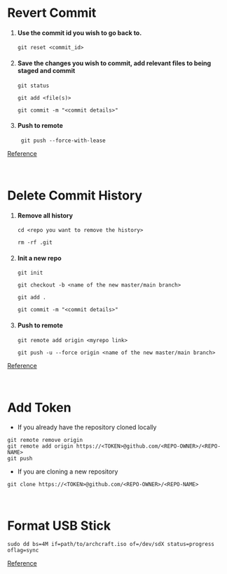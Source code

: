 # Revert Commit
1. #### Use the commit id you wish to go back to.
    ```
    git reset <commit_id>
    ```

2. #### Save the changes you wish to commit, add relevant files to being staged and commit
    ```
    git status
    ```
    ```
    git add <file(s)>
    ```
    ```
    git commit -m "<commit details>"
    ```

3. #### Push to remote
   ```
    git push --force-with-lease
   ```

[Reference](https://stackoverflow.com/questions/34519665/how-can-i-move-head-back-to-a-previous-location-detached-head-undo-commits)

<br>

# Delete Commit History
1. #### Remove all history
    ```
    cd <repo you want to remove the history>
    ```

    ```
    rm -rf .git
    ```

2. #### Init a new repo
    ```
    git init
    ```

    ```
    git checkout -b <name of the new master/main branch>
    ```

    ```
    git add .
    ```

    ```
    git commit -m "<commit details>"
    ```

3. #### Push to remote
    ```
    git remote add origin <myrepo link>
    ```

    ```
    git push -u --force origin <name of the new master/main branch>
    ```

[Reference](https://www.willandskill.se/en/articles/deleting-your-git-commit-history-without-removing-repo-on-github-bitbucket)

<br>

# Add Token
- If you already have the repository cloned locally
```
git remote remove origin
git remote add origin https://<TOKEN>@github.com/<REPO-OWNER>/<REPO-NAME>
git push
```

- If you are cloning a new repository
```
git clone https://<TOKEN>@github.com/<REPO-OWNER>/<REPO-NAME>
```

<br>

# Format USB Stick
```
sudo dd bs=4M if=path/to/archcraft.iso of=/dev/sdX status=progress oflag=sync
```

[Reference](https://wiki.archcraft.io/docs/boot-iso/boot-with-usb)
